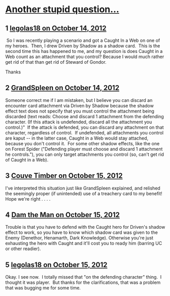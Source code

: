 # [Another stupid question…](https://community.fantasyflightgames.com/topic/72762-another-stupid-question%E2%80%A6/)

## 1 [legolas18 on October 14, 2012](https://community.fantasyflightgames.com/topic/72762-another-stupid-question%E2%80%A6/?do=findComment&comment=709462)

 So I was recently playing a scenario and got a Caught In a Web on one of my heroes.  Then, I drew Driven by Shadow as a shadow card.  This is the second time this has happened to me, and my question is does Caught in a Web count as an attachment that you control? Because I would much rather get rid of that than get rid of Steward of Gondor. 

Thanks

## 2 [GrandSpleen on October 14, 2012](https://community.fantasyflightgames.com/topic/72762-another-stupid-question%E2%80%A6/?do=findComment&comment=709467)

Someone correct me if I am mistaken, but I believe you can discard an encounter card attachment via Driven by Shadow because the shadow effect text does not specify that you must control the attachment being discarded (text reads: Choose and discard 1 attachment from the defending character. (If this attack is undefended, discard all the attachment you control.)"  If the attack is defended, you can discard any attachment on that character, regardless of control.  If undefended, all attachments you control are kaput -- in the latter case, Caught in a Web would stay attached, because you don't control it.  For some other shadow effects, like the one on Forest Spider ("Defending player must choose and discard 1 attachment he controls."), you can only target attachments you control (so, can't get rid of Caught in a Web).

## 3 [Couve Timber on October 15, 2012](https://community.fantasyflightgames.com/topic/72762-another-stupid-question%E2%80%A6/?do=findComment&comment=709537)

I've interpreted this situation just like GrandSpleen explained, and relished the seemingly proper (if unintended) use of a treachery card to my benefit!  Hope we're right . . . .

## 4 [Dam the Man on October 15, 2012](https://community.fantasyflightgames.com/topic/72762-another-stupid-question%E2%80%A6/?do=findComment&comment=709549)

Trouble is that you have to defend with the Caught hero for Driven's shadow effect to work, so you have to know which shadow card was given to the Enemy (Denethor, Henamarth, Dark Knowledge). Otherwise you're just exhausting the hero with Caught and it'll cost you to ready him (barring UC or other readier).

## 5 [legolas18 on October 15, 2012](https://community.fantasyflightgames.com/topic/72762-another-stupid-question%E2%80%A6/?do=findComment&comment=709849)

Okay. I see now.  I totally missed that "on the defending character" thing.  I thought it was player.  But thanks for the clarifications, that was a problem that was bugging me for some time.

